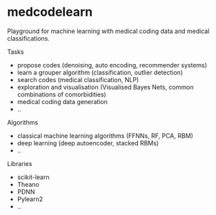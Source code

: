 # medcodelearn
Playground for machine learning with medical coding data and medical classifications.

Tasks
* propose codes (denoising, auto encoding, recommender systems)
* learn a grouper algorithm (classification, outlier detection)
* search codes (medical classification, NLP)
* exploration and visualisation (Visualised Bayes Nets, common combinations of comorbidities)
* medical coding data generation
* ..

Algorithms
* classical machine learning algorithms (FFNNs, RF, PCA, RBM)
* deep learning (deep autoencoder, stacked RBMs)
* ..

Libraries
* scikit-learn
* Theano
* PDNN
* Pylearn2
* ..
